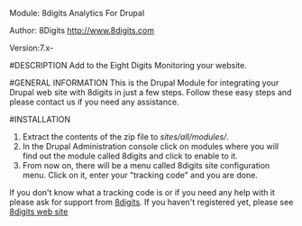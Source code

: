 Module: 8digits Analytics For Drupal

Author: 8Digits <http://www.8digits.com>

Version:7.x-

#DESCRIPTION
Add to the Eight Digits Monitoring your website.


#GENERAL INFORMATION
This is the Drupal Module for integrating your Drupal web site with 8digits in just a few steps. Follow these easy steps and please contact us if you need any assistance. 

#INSTALLATION
1. Extract the contents of the zip file to *sites/all/modules/*.
2. In the Drupal Administration console click on modules where you will find out the module called 8digits and click to enable to it.
3. From now on, there will be a menu called 8digits site configuration menu. Click on it, enter your "tracking code" and you are done. 

If you don't know what a tracking code is or if you need any help with it please ask for support from [8digits](http://support.8digits.com). If you haven't registered yet, please see [8digits web site](http://www.8digits.com)